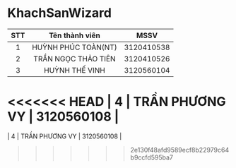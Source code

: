 # KhachSanWizard


|       STT     |     Tên thành viên      | MSSV  |
| :------------:|:-----------------------:|:-----:|
|    1          | HUỲNH PHÚC TOÀN(NT)     |   3120410538   |
|     2         |     TRẦN NGỌC THẢO TIÊN| 3120410526 |
|      3        |HUỲNH THẾ VINH     | 3120560104 |
<<<<<<< HEAD
|       4       | TRẦN PHƯƠNG VY     | 3120560108 |
=======
|       4       | TRẦN PHƯƠNG VY     | 3120560108 |
>>>>>>> 2e130f48afd9589ecf8b22979c64b9ccfd595ba7
